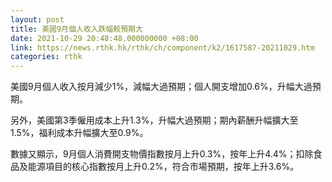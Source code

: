 ```yaml
---
layout: post
title: 美國9月個人收入跌幅較預期大
date: 2021-10-29 20:48:48.000000000 +08:00
link: https://news.rthk.hk/rthk/ch/component/k2/1617587-20211029.htm
categories: rthk
---
```


美國9月個人收入按月減少1%，減幅大過預期；個人開支增加0.6%，升幅大過預期。

另外，美國第3季僱用成本上升1.3%，升幅大過預期；期內薪酬升幅擴大至1.5%，福利成本升幅擴大至0.9%。

數據又顯示，9月個人消費開支物價指數按月上升0.3%，按年上升4.4%；扣除食品及能源項目的核心指數按月上升0.2%，符合市場預期，按年上升3.6%。
